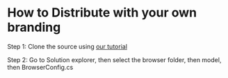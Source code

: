 # How to Distribute with your own branding

Step 1: Clone the source using [our tutorial](https://github.com/SharpBrowser/SharpBrowser/blob/docs/docs/compiling.md)

Step 2: Go to Solution explorer, then select the browser folder, then model, then BrowserConfig.cs


